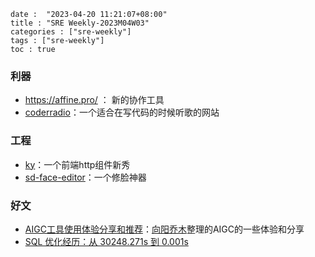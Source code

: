 ```
date :  "2023-04-20 11:21:07+08:00"
title : "SRE Weekly-2023M04W03" 
categories : ["sre-weekly"] 
tags : ["sre-weekly"] 
toc : true
```

### 利器

- https://affine.pro/ ： 新的协作工具
- [coderradio](https://coderadio.freecodecamp.org/)：一个适合在写代码的时候听歌的网站



### 工程

- [ky](https://github.com/sindresorhus/ky)：一个前端http组件新秀
- [sd-face-editor](https://github.com/ototadana/sd-face-editor)：一个修脸神器

### 好文

- [AIGC工具使用体验分享和推荐](https://bytedance.feishu.cn/docx/D9Wvd6nABo1LYqxPsuwcQRponfb)：[向阳乔木](https://twitter.com/vista8)整理的AIGC的一些体验和分享
- [SQL 优化经历：从 30248.271s 到 0.001s](https://mp.weixin.qq.com/s?__biz=Mzg4OTU0NzY1NA==&mid=2247505548&idx=1&sn=e8c4d7d16a0451118126a07bbed63c1f)
